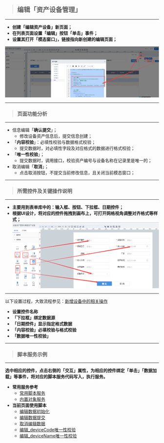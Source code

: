 > ## **编辑「资产设备管理」**

---

- **创建「编辑资产设备」新页面；**
- **在列表页面设置「编辑」按钮「单击」事件；**
- **设置其打开「模态窗口」，链接指向新创建的编辑页面；**

![编辑资产设备管理](assets/img/DeviceInfo-PageDesign-btnEdit.png "编辑资产设备管理")

---

> ### **页面功能分析**

---

- 信息编辑「**确认提交**」；
  - 修改设备资产信息后，提交信息创建；
- 「**内容校验**」：必填性校验与数据格式校验；
  - 提交数据时，对必填性字段及对应格式的数据进行格式校验；
- 「**唯一性校验**」；
  - 提交数据时，调用接口，校验资产编号与设备名称在记录里是唯一的；
- 取消编辑「**取消**」；
  - 点击取消按钮，不提交当前修改信息，且关闭当前模态窗口；

---

> ### **所需控件及关键操作说明**

---

- **主要用到表单库中的：输入框、按钮、下拉框、日期控件；**
- **根据UI设计，将对应的控件拖拽到画布上，可打开网格视角调整对齐格式等样式；**
![所需控件](assets/img/DeviceInfo-PageDesign-editDevice-selectTools.png "所需控件")

---

以下设置过程，大致流程参见：[新增设备中的相关操作](/docs/DeviceInfo/PageDesign/addDevice)
- **设置控件名称**
- **「下拉框」绑定数据源**
- **「日期控件」显示指定格式数据**
- **「内容校验」必填校验与格式校验**
- **「数据唯一性校验」**

---

> ### 脚本服务示例

---

**选中相应的控件，点击右侧的「交互」属性，为相应的控件绑定「单击」「数据加载」等事件，将对应的脚本服务代码写入，执行服务。**

- **常用服务参考**
  - [常用脚本服务](/docs/DeviceInfo/ObjectService/commonJS)
  - [内置对象服务](https://supos-project.github.io/supOS-Object-Documents/#/docs/ObjectService/Service/)
- **当前页面使用脚本**
  - [编辑数据初始化](/docs/DeviceInfo/ObjectService/editDataResource)
  - [编辑数据提交](/docs/DeviceInfo/ObjectService/buttonEdit)
  - [取消编辑数据](/docs/DeviceInfo/ObjectService/buttonCancelEdit)
  - [编辑_deviceCode唯一性校验](/docs/DeviceInfo/ObjectService/editDeviceCodeUniq)
  - [编辑_deviceName唯一性校验](/docs/DeviceInfo/ObjectService/editDeviceNameUniq)